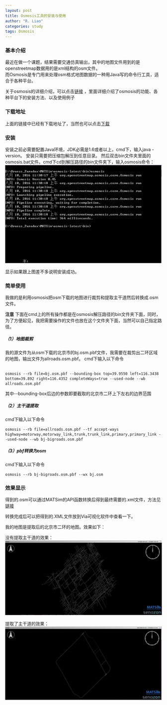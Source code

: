 ```yaml
---
layout: post
title: Osmosis工具的安装与使用
author: "R. Liao" 
categories: study
tags: Osmosis
---
```


### 基本介绍  
最近在做一个课题，结果需要交通仿真输出，其中的地图文件用到的是openstreetmap数据用的是xml结构的osm文件。  
而Osmosis是专门用来处理osm格式地图数据的一种用Java写的命令行工具，适合于各种平台。  


关于osmosis的详细介绍，可以点击[链接](http://wiki.openstreetmap.org/wiki/Zh-hans:Osmosis) ，里面详细介绍了osmosis的功能、各种平台下的安装方法、以及使用例子


### 下载地址  
上面的链接中已经有下载地址了，当然也可以点击[下载](http://dev.openstreetmap.org/~bretth/osmosis-build/osmosis-latest.zip)

### 安装

安装之前必需要配置Java环境，JDK必需是1.6或者以上，cmd下，输入java -version。
安装只需要把压缩包解压到任意目录。
然后双击bin文件夹里面的osmosis.bat文件。cmd下cd到解压路径的bin文件夹下，输入osmosis命令：
 ![安装成功](/images/study/2016-08-10/1.png)


显示如果跟上图差不多说明安装成功。

### 简单使用  

我做的是利用osmosis把osm下载的地图进行裁剪和提取主干道然后转换成.osm文件。

**注意**
下面在cmd上的所有操作都是在osmosis解压路径的bin文件夹下面，同时，为了方便起见，我把需要操作的文件也放在这个文件夹下面，当然可以自己指定路径。


#####  （1）地图裁剪

我的源文件为从osm下载的北京市的bj.osm.pbf文件，我需要在裁剪出二环区域的地图，输出文件为allroads.osm.pbf。
cmd下输入以下命令

``` 

osmosis --rb file=bj.osm.pbf --bounding-box top=39.9550 left=116.3438 bottom=39.892 right=116.4352 completeWays=true --used-node --wb allroads.osm.pbf 

```

其中--bounding-box后边的参数即要截取的北京市二环上下左右的边界范围


#####  （2）主干道提取

cmd下输入以下命令

```
osmosis --rb file=allroads.osm.pbf --tf accept-ways highway=motorway,motorway_link,trunk,trunk_link,primary,primary_link --used-node --wb bj-bigroads.osm.pbf 
```


#####  （3）pbf转换为osm

cmd下输入以下命令

```
osmosis --rb bj-bigroads.osm.pbf --wx bj.osm 

```

### 效果显示  

得到的.osm可以通过MATSim的API函数转换后得到最终需要的.xml文件，方法见[链接](http://jarily.com/2016/08/10/network-xml.html)

转换完成后可以把得到的.XML文件放到Via可视化软件中查看一下。

我的地图是提取后的北京市二环的地图。效果如下：

没有提取主干道的效果：
 ![1](/images/study/2016-08-10/2.png)

提取了主干道的效果：
 ![2](/images/study/2016-08-10/3.png)